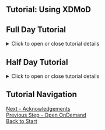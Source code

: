 ## Tutorial: Using XDMoD

## Full Day Tutorial
<details>
<summary>Click to open or close tutorial details</summary>

## Getting Started
In this part of the tutorial we are going to go over the installation and configuration of Open XDMoD.
The base component of Open XDMoD uses the job accounting logs from your HPC
resource manager as the data source. We have also installed the optional Job Performance Module. This allows Open XDMoD to also display performance data for HPC jobs.

Command Line Demos in a Light color, are meant to be watched. Dark theme are interactive.

`vim` is used to edit files in this tutorial. If you prefer a different editor, please install it on the xdmod container.

## Submit some jobs to the cluster

Before we install and configure XDMoD we are going to submit
some HPC jobs to the cluster. This will ensure that we'll have something to view when we're done setting up XDMoD.

Login to frontend via SSH and user: `hpcadmin` password: `ilovelinux`:
```bash
ssh -p6222 hpcadmin@localhost
```

Run the provided script that submits several jobs to the cluster. These jobs
run as multiple different users with different job sizes and durations. The
purpose of this is to generate data to display in Open XDMoD.

**NOTE**: This, of course, would not be required on a production deployment.

This script should be run as the hpcadmin user as it uses `sudo` to submit jobs as different cluster users.
```bash
submit_jobs.sh
```

Output should look similar to:
```bash
[hpcadmin@frontend ~]$ submit_jobs.sh 
Submitted batch job 2
Submitted batch job 3
Submitted batch job 4
Submitted batch job 5
Submitted batch job 6
Submitted batch job 7
Submitted batch job 8
Submitted batch job 9
Submitted batch job 10
Submitted batch job 11
Submitted batch job 12
Submitted batch job 13
Submitted batch job 14
Submitted batch job 15
Submitted batch job 16
Submitted batch job 17
Submitted batch job 18
Submitted batch job 19
```

---

## Open XDMoD Installation [Documentation](https://open.xdmod.org/install.html)

**Note: In the PEARC2023 tutorial we will demonstrate all the steps for the installation / configuration, you do not need to run these steps yourself.** 

For this tutorial, the Open XDMoD software will be installed in the `xdmod` container.
Open XDMoD will use the MySQL database from the `mysql` container. Since we
will also be installing the optional Job Performance module we also run
a MongoDB database in the `mongodb` container. The various runtime scripts to process
the Job accounting and Job performance data will all be run in the `xdmod` container.

The [`hpc-toolset-tutorial/xdmod/install.sh`](https://github.com/ubccr/hpc-toolset-tutorial/blob/master/xdmod/install.sh) script contains the step-by-step
instructions to install the packages.

Reference: [RPM Installation Guide](https://open.xdmod.org/install-rpm.html)

### Pre-Requisites Installation [Documentation](https://open.xdmod.org/software-requirements.html)

### Open XDMoD RPM Installation [Documentation](https://open.xdmod.org/install-rpm.html)

First ssh to the XDMoD container
```shell
[hpcadmin@frontend /] ssh xdmod 
```

Change to the root user
```shell
[hpcadmin@xdmod /] sudo su -
```

And install the the XDMoD RPM
```shell
[root@xdmod /] dnf install -y https://github.com/ubccr/xdmod/releases/download/v10.0.2-2-el8/xdmod-10.0.2-2.0.el8.noarch.rpm
```

--- 

## Open XDMoD Configuration [Documentation](https://open.xdmod.org/configuration.html)

**Note** This part will be brief in the PEARC2023 tutorial. These processes have been done already as part of the docker.

### System Configuration

PHP does not set a timezone by default, so we'll need to set one ourselves. We've selected `UTC` for this demo, but
regardless of what timezone you end up using, the most important thing is to ensure that the XDMoD web server, the
database server, and ideally the timezone of your HPC resources, are all set to the same time zone.

```shell
[root@xdmod /] sed -i 's/.*date.timezone[[:space:]]*=.*/date.timezone = UTC/' /etc/php.ini
```

### Prerequisites

The following information is needed by Open XDMoD:

- Name of the organization
- information for each HPC resource
  - Name
  - Number of compute nodes
  - Total Number of cores
  - Timezone
  - Whether it runs shared jobs

Optionally:

- An image file containing the HPC center logo
  - The width of the HPC center logo in pixels

You will also need the following technical information:

- The public url of Open XDMoD
- MySQL connection information
  - Host
  - Port
  - Admin Username
  - Admin Password
  - DB Username
  - DB Password

If you are installing the Job Performance module (as we are in this tutorial)
- mongoDB connection information

### Prerequisites used in this Tutorial

- Name of the organization: `Tutorial` abbreviation: `hpcts`
- information for each HPC resource
  - Name: `hpc`
  - Number of compute nodes: `2`
  - Number of cores: `2`
  - Timezone: `UTC`
  - Whether it runs shared jobs: `no`
- An image file containing the HPC center logo: `/srv/xdmod/small-logo.png`
  - The width HPC center logo: `354`
- The public url of Open XDMoD: `https://localhost:4443`
- MySQL connection information
  - Host: `mysql`
  - Port: `3306`
  - Admin Username: `root`
  - Admin Password: ` leave blank `
  - DB Username: `xdmodapp`
  - DB Password: `ofbatgorWep0`
- mongoDB connection information `mongodb://xdmod:xsZ0LpZstneBpijLy7@mongodb:27017/supremm?authSource=admin`

---

## Basic Configuration
To begin the setup process for XDMoD you will want to type the following:
```shell
[root@xdmod /] xdmod-setup
```

After which you should be greeted by the following screen:
```
========================================================================
Open XDMoD Setup
========================================================================

1) General Settings
2) Database Settings
3) Organization
4) Resources
5) Create Admin User
6) Hierarchy
7) Data Warehouse Batch Export
8) Automatically Check for Updates
9) SUPReMM
q) Quit

Select an option (1, 2, 3, 4, 5, 6, 7, 8, 9, q):
```

The next series of steps will involve completing each numbered setup item in turn from 1-8. We will complete the SUPReMM
setup after we have successfully shredded, ingested, and aggregated the accounting data generated by the jobs we
submitted at the beginning of this tutorial.

### General Settings [Documentation](https://open.xdmod.org/configuration.html#general-settings)

```shell
1) General Settings
```

- Press `1` followed by the `Enter` key to start the General Settings setup.

```shell 
Select an option (1, 2, 3, 4, 5, 6, 7, 8, 9, q): 1
```

#### Site Address

The value you enter here should be the public facing URL that your XDMoD installation will be served from. For the
purpose of this tutorial we'll be using the default value.

```
========================================================================
General Setup
========================================================================

The template Apache configuration file uses a virtual host
listening on HTTPS port 443. The Site Address specified
here should match the settings in the Apache configuration.

Site Address: [https://localhost:4443/]
```
*Note: values contained in `[ ]` are default values that can be used by simply pressing the `Enter` key. These values have been modified specifically for this tutorial and may be different from the values you encounter while installing XDMoD at your home institution.*

- Press the `Enter` key.

#### Email Address
This is the email address your XDMoD installation will use as the recipient of contact and user account requests.

```
The email address you specify will be used as the destination for any
messages sent via the portal contact page as well as account requests.  In
addition, any log messages configured for delivery via e-mail will be sent to
this address.

Email Address: [ccr-xdmod-help@buffalo.edu]
```
- Press the `Enter` key.

#### Chromium Path
XDMoD utilizes Chromium Headless to generate its images and reports, so the next step will be telling XDMoD where it can
be found.

```shell
Chromium Path: [/usr/lib64/chromium-browser/headless_shell]
```
- Press the `Enter` key.

#### Center Logo Path
XDMoD supports a customizable logo image that is displayed in the web portal. If you have an image you would like to use in branding your XDMoD
installation you can provide the path to said image here.

```shell
You have the ability to specify a logo which will appear on the upper-right
hand region of the portal.  It is advised that the height of the logo be at
most 32 pixels.

The logo is referenced by its absolute path on the file system and must
be readable by the user/group your web server is running as.

Center Logo Path: [/srv/xdmod/small-logo.png]
```
- Press the `Enter` key.

#### Center Logo Width ( in pixels )
If you do provide a custom center image, you will also need to provide its width in pixels.

```shell
Center Logo Width: [354]
```
- Press the `Enter` key to accept the default value.

#### XDMoD Dashboard [Documentation](https://open.xdmod.org/dashboard.html)
The XDMoD Dashboard provides users with targeted statistics and reports based on the level of
access they've been granted in XDMoD. We highly recommend you turn this feature on in your installation.

```
This release of XDMoD features an optional replacement for the summary
tab that is intended to provide easier access to XDMoD's many features.
Detailed information is available at https://open.xdmod.org/dashboard.html

Enable Dashboard Tab (on, off)? [on]
```
- Press the `Enter` key.

You will now be prompted to overwrite the config file `/etc/xdmod/portal_settings.ini`. If you are satisfied that the
information you have provided thus far is correct, then press the `Enter` key to save.

If you need to change any of your answers then you can type `no`, press `Enter` and you will be taken back to the main
setup menu. At which point you can press `1` and to go through the General Settings setup again.

### Database Settings [Documentation](https://open.xdmod.org/configuration.html#database-settings)

Now that we've successfully completed the `General Settings` setup, we can move on to `Database Settings`.

```shell
2) Database Settings
```

Press `2` followed by the `Enter` key to start the Database Settings setup.

```shell 
Select an option (1, 2, 3, 4, 5, 6, 7, 8, 9, q): 2
```
#### DB Hostname or IP

The first piece of information you will be prompted for is the Hostname or IP of the server that XDMoD's MySQL /
MariaDB database is located on. In our case we have a separate container hosting our mysql instance andthat hostname has
been set as the default value. We can accept that value by pressing the `Enter` key.

*It's important to note that if you are setting up XDMoD for the first time and choose to have your database hosted on another server, you will need to have an SA database account created and allowed to log in from the XDMoD server. This SA account will only be used to create the more restricted db account and databases / schemas that are used during XDMoD's normal operation.*

```
========================================================================
Database Setup
========================================================================

Please provide the information required to connect to your MySQL database
server.  A user will be created using the username and password you provide.

NOTE: The database password cannot include single quote characters (') or
double quote characters (").

DB Hostname or IP: [mysql]
```
- Press the `Enter` key.

#### DB Port
Here you will enter the port that your database instance is exposed on.

```shell
DB Port: [3306]
```
- Press the `Enter` key.

#### DB Username

This is the name of the restricted database account that XDMoD will use to function.

```shell
DB Username: [xdmodapp]
```
- Press the `Enter` key

#### DB Password

This will be the password for the DB account you entered in the last step. Please enter the following: `ofbatgorWep0`.
Note that when you type the password the keystrokes will not be displayed on the screen. This is expected, when you are
done typing the password you can finish this step by pressing `Enter`.

```shell
DB Password:
```
- Type `ofbatgorWep0` and press the `Enter` key.

You will then be prompted to type the password again to confirm your password choice.

```shell
(confirm) DB Password:
```
- Type `ofbatgorWep0` and press the `Enter` key.

#### Administrative DB Username
After confirming the password for XDMoD's database account, you will be prompted for the username and password of the
admin account.

```
Please provide the password for the administrative account that will be
used to create the MySQL user and databases.

DB Admin Username: [root]
```
- Press the `Enter` key.

#### Administrative DB User Password

We will next enter the administrative DB User's password. In our case that is an empty password.

*Note, a blank password should never be used in a production system. We only do it here for ease of use during the tutorial.*

```shell
DB Admin Password:
```
- Press the `Enter` key.

You will again be prompted to confirm the password you just entered, or lack there of.

```shell
(confirm) DB Admin Password:
```
- Press the `Enter` key.

If you have supplied the correct database credentials then you should be presented with the following message.

```shell
Creating User xdmodapp
```

#### Database Maintenance

Now that we have our database user created, the setup will proceed to detect if the databases XDMoD utilizes are
present. If they are then it will ask if you want to drop and recreate them.

```shell
Database `mod_shredder` already exists.
Drop and recreate database (yes, no)? [no]
```
- Type `yes` and press the `Enter` key.

For the purposes of this tutorial we will want to enter `yes` followed by pressing `Enter` each time we are prompted.

If successful you should see the following information:
```shell
Dropping database `mod_shredder`.
Creating database `mod_shredder`.
Granting privileges on database `mod_shredder`.
Initializing database `mod_shredder`.
```

You should receive the same prompt for the following databases:
- `mod_shredder`
- `mod_hpcdb`
- `moddb`
- `modw`
- `modw_aggregates`
- `modw_filters`
- `mod_logger`

After you have dropped and re-created all of these databases you will be prompted to save the information you have entered
to the config file `/etc/xdmod/portal_settings.ini`.

```shell
Overwrite config file '/etc/xdmod/portal_settings.ini' (yes, no)? [yes]
```

- Press the `Enter` key.

If all goes well than you will see:
```shell
Settings saved.

Press ENTER to continue.
```
- Press the `Enter` key again, this will return you to the main setup menu.

### Organization Settings [Documentation](https://open.xdmod.org/configuration.html#organization-settings)

```shell
3) Organization
```

With the database settings taken care of we can move on to setting up our Organization.

```shell
========================================================================
Open XDMoD Setup
========================================================================

1) General Settings
2) Database Settings
3) Organization
4) Resources
5) Create Admin User
6) Hierarchy
7) Data Warehouse Batch Export
8) Automatically Check for Updates
9) SUPReMM
q) Quit

Select an option (1, 2, 3, 4, 5, 6, 7, 8, 9, q): 3
```

- Type `3` followed by `Enter`

#### Organization Name
The first piece of information you will be prompted for is your organization's name. This will be what's displayed to
your end users when XDMoD displays organization information. You can enter any value you'd like or accept the default
value.

```shell
========================================================================
Organization Setup
========================================================================

Organization Name: [Tutorial]
```
- Either type your desired Organization Name and press the `Enter` key or just press the `Enter` key to accept the default value.

#### Organization Abbreviation
This value should be a string of all lowercase letters with no spaces to be used as an abbreviation for your
organization. You can again enter any value that conforms to these requirements or accept the default value.

```shell
Organization Abbreviation: [hpcts]
```
- Either type your desired Organization Abbreviation and press the `Enter` key or just press the `Enter` key to accept the default value.

You will then be prompted to save these values to the organization configuration file. If you are satisfied with the
values you have entered than press `Enter` to continue. If not then type `no`, press `Enter` and re-enter the
Organization configuration menu by typing `3` and pressing `Enter`.

```shell
Overwrite config file '/etc/xdmod/organization.json' (yes, no)? [yes]
```
- Press the `Enter` key.

### Resource Setup [Documentation](https://open.xdmod.org/configuration.html#resources)

Next we will go through the process of adding a Resource to XDMoD.

```
========================================================================
Open XDMoD Setup
========================================================================

1) General Settings
2) Database Settings
3) Organization
4) Resources
5) Create Admin User
6) Hierarchy
7) Data Warehouse Batch Export
8) Automatically Check for Updates
9) SUPReMM
q) Quit

Select an option (1, 2, 3, 4, 5, 6, 7, 8, 9, q): 4
```

- Type `4` followed by `Enter` to continue.

You should be presented with the following sub-menu:
```shell
========================================================================
Resources Setup
========================================================================

1) Add a new resource
2) List entered resources
s) Save (and return to main menu)

Select an option (1, 2, s):
```

Let's take a moment before adding a new resource and list the resources that have already been configured.

- Type `2` and press the `Enter` key.

```shell
========================================================================
Resources Added
========================================================================

Resource: hpc
Name: HPC
Type: hpc
Resource Allocation Type: cpu
CPU Node count: 2
CPU Processor count: 2
GPU Node count: 0
GPU Processor count: 0
Resource Start Date: 2023-05-09
------------------------------------------------------------------------

Press ENTER to continue.
```

So we can see that we already have an hpc resource setup to represent our small SLURM cluster. With that in mind let's
save our future selves some time by setting up an OnDemand resource that we will use in conjunction with the new
Open Ondemand module that we'll be installing later on in the tutorial. Go ahead and press `Enter` to navigate back to
the Resource sub-menu we were at previously. This time we'll select the `Add a new resource` option.

```shell
========================================================================
Resources Setup
========================================================================

1) Add a new resource
2) List entered resources
s) Save (and return to main menu)

Select an option (1, 2, s): 1
```
- Type `1` and press the `Enter` key.

#### Resource Name
The first piece of information you will be asked to provide is the Resource Name. This value has the same requirements
as the Resource Abbreviation, all lowercase and no spaces.

```shell
========================================================================
Add A New Resource
========================================================================

The resource name you enter should match the name used by your resource
manager.  This is the resource name that you will need to specify during
the shredding process.  If you are using Slurm this must match the
cluster name used by Slurm.

Available resource types are:
HPC        - High-performance computing
HTC        - High-throughput computing
DIC        - Data-intensive computing
Grid       - Grid of resources
Cloud      - Cloud resource
Vis        - Visualization system
VM         - Virtual Machine system
Tape       - Tape storage resource
Disk       - Disk storage resource
StGrid     - Storage grid
US         - User Support
Gateway    - Web-based access to CI resources


Available resource allocation types are:
CPU        - CPU Allocated
GPU        - GPU Allocated
CPUNode    - CPU Node Allocated
GPUNode    - GPU Node Allocated

Resource Name: ondemand
```

- Type `ondemand` and press the `Enter` key

#### Formal Name

The Resource's Formal Name is the value that will be displayed by XDMoD to your end users.

```shell
Formal Name: OnDemand
```

- Type `OnDemand` and press the `Enter` key.

#### Resource Type

The Resource Type is used to determine if various modules should be displayed to the user. i.e. if you don't have a
`cloud` resource setup than you aren't ingesting cloud data so there's no reason to show the Cloud Realm.

For the OnDemand resource we'll want to select the `gateway` resource type.

```shell
Resource Type (hpc, htc, dic, grid, cloud, vis, vm, tape, disk, stgrid, us, gateway): [hpc]
```

- Type `gateway` and press the `Enter` key.

#### Resource Allocation Type

The resource allocation type is used in the Resource Specifications realm for compute resources (such as HPC, cloud
resources). This can be left at its default value for gateway resources such as OnDemand.

```shell
Resource Allocation Type (cpu, gpu, cpunode, gpunode): [cpu]
```

- Press the `Enter` key

#### Resource Start Date

The resource start date is used by the Resource Specifications realm. Set this to the date
that the resource was installed.

```shell
Resource Start Date, in YYYY-mm-dd format [2024-11-25]
```

- Type `2023-10-01` and press the `Enter` key.

#### Resource Nodes
For a general HPC-type resource you will want to enter the number of nodes the resource has here. In our case, as we're
adding a gateway resource it doesn't really have nodes or cores per se, so we'll enter 0 for both as if it were a
storage resource.

```
The number of nodes and processors are used to determine resource
utilization.

If this is a storage resource you may enter 0 for the number of nodes
and processors.

How many nodes does this resource have?
```

- Type `0` and press the `Enter` key.


```shell
How many total processors (cpu cores) does this resource have?
```  

- Type `0` and press the `Enter` key.


#### Saving the newly added OnDemand Resource

Now that the OnDemand Resource has been added all that's left to do is to save it and continue on with the rest of
XDMoD's configuration.

```shell
========================================================================
Resources Setup
========================================================================

1) Add a new resource
2) List entered resources
s) Save (and return to main menu)

Select an option (1, 2, s): s
```
- Type `s` and press the `Enter` key.

You will then be prompted to overwrite the resource configuration file

```shell
Overwrite config file '/etc/xdmod/resources.json' (yes, no)? [yes]
```

- Press the `Enter` key to accept the default value of `yes`.

If all goes well you will see the following:
```shell
Writing configuration to '/etc/xdmod/resources.json'

Settings saved.

Press ENTER to continue.
```
- Press the `Enter` key.

You will then be prompted to save the resource_specs configuration file

```shell
Overwrite config file '/etc/xdmod/resource_specs.json' (yes, no)? [yes]
```

- Press the `Enter` key to accept the default value of `yes`.

You should see the same messages as were provided when you chose to save `resources.json`, this time for `resource_specs.json`

```shell
Writing configuration to '/etc/xdmod/resource_specs.json'

Settings saved.

Press ENTER to continue.
```

- Press the `Enter` key once more to be taken back to the main XDMoD configuration menu.

## Create Admin User [Documentation](https://open.xdmod.org//configuration.html#create-admin-user)

```shell
5) Create Admin User
```
The XDMoD Admin user has access to the XDMoD admin dashboard. The admin dashboard is used to manage XDMoD portal user
accounts and view log information.

```
========================================================================
Open XDMoD Setup
========================================================================

1) General Settings
2) Database Settings
3) Organization
4) Resources
5) Create Admin User
6) Hierarchy
7) Data Warehouse Batch Export
8) Automatically Check for Updates
9) SUPReMM
q) Quit

Select an option (1, 2, 3, 4, 5, 6, 7, 8, 9, q): 5
```
- Type `5` and press the `Enter` key.

The first value you will be prompted for is the Admin user's username.

```shell
========================================================================
Create Admin User
========================================================================

Username:
```
- Type `admin` and press the `Enter` key.

Next, it will prompt for the user's password.
```shell
Password:
```
- Type `admin123` and press the `Enter` key.

It will next ask us to confirm the password we just entered.
```shell
(confirm) Password:
```
- Type `admin123` and press the `Enter` key.
  *Make a note of this user's username and password as we'll be using it later*

If the two passwords match, then it will proceed to gathering the user's first name.
```shell
First name: XDMoD

```
- Type `XDMoD` and press the `Enter` key.

Followed by the user's last name
```shell
Last name: Admin
```
- Type `Admin` and press the `Enter` key.

Finally, it will ask for the email address to associate with the admin user.
```shell
Email address: xdmod.admin@xdmod.com
```
- Type `xdmod.admin@xdmod.com` and press the `Enter` key.

So long as all the information has been entered correctly you should now see.
```shell
Admin user created.

Press ENTER to continue.
```

## Hierarchy Setup [Documentation](https://open.xdmod.org/hierarchy.html)

```shell
6) Hierarchy
```

XDMoD supports a three level organizational hierarchy. By default, this is based on the hierarchy in use at the
University at Buffalo.
- Top Level:    Decanal Unit
- Middle Level: Department
- Bottom Level: PI Group

- Type `6` and press the `Enter` key.

```
========================================================================
Hierarchy Setup
========================================================================

Specify the levels (top, middle, and bottom) in your organization which would
be analogous to the following structure:

Top Level: Decanal Unit
Middle Level: Department
Bottom Level: PI Group

Top Level Name: [Decanal Unit]
```

For this tutorial we're going to leave the Hierarchy with its default values, but if you are setting this up for production
then please see our [Hierarchy Guide](https://open.xdmod.org//hierarchy.html) as it will more completely describe how
the hierarchy works as well as how to populate it.

```shell
========================================================================
Hierarchy Setup
========================================================================

Specify the levels (top, middle, and bottom) in your organization which would
be analogous to the following structure:

Top Level: Decanal Unit
Middle Level: Department
Bottom Level: PI Group

Top Level Name: [Decanal Unit]
Top Level Description: [Decanal Unit]
Middle Level Name: [Department]
Middle Level Description: [Department]
Bottom Level Name: [PI Group]
Bottom Level Description: [PI Group]

Overwrite config file '/etc/xdmod/hierarchy.json' (yes, no)? [yes]
```

- Press the `Enter` key to accept the default value of `yes`

If the save is successful than you should see the following:
```shell
Writing configuration to '/etc/xdmod/hierarchy.json'

Settings saved.

Press ENTER to continue.
```

- Press the `Enter` key to continue.

## Data Warehouse Batch Export [Documentation](https://open.xdmod.org/dw-export.html#configuration)

```shell
7) Data Warehouse Batch Export
```

The Data Warehouse Batch Export feature gives users access to the raw underlying data contained within Open XDMoD's data
warehouse. This configuration option allows for an administrator to set which directory will be used to contain the
exports, as well as how long those exports will be kept on disk.

We'll quickly go through the configuration now

- Type `7` and press the `Enter` key

#### Export Directory
The first value we're prompted to provide is the export directory. This is the directory that will be used when saving
the data from a user request.


```
========================================================================
Data Warehouse Batch Export
========================================================================

The data warehouse batch export feature allows users to create requests to
export data which is then generated by a cron job and stored on the server.
The directory where this data is stored and the duration that the data will be
retained are configurable.

Export Directory: [/var/spool/xdmod/export]
```

- Press the `Enter` key to accept the default value.

#### Export File Retention Duration
Next you will be prompted to enter the number of days these exports should be retained on disk.

```
If the export directory does not exist, it must be created and assigned the
correct permissions and ownership.  It must be readable by the web server and
both readable and writable by the user that is used to generate the export
files.  By default, the web server user is expected to be apache and
the group is expected to be xdmod.  If your system uses a different
user and group then the automatic process will fail and you must set the
permissions manually.

Export File Retention Duration in Days: [31]
```

- Press the `Enter` key to accept the default value.

You should then be prompted to save these settings in the `portal_settings.ini` file
```shell
Overwrite config file '/etc/xdmod/portal_settings.ini' (yes, no)? [yes]
```

- Press the `Enter` key to accept the default value.

If the save is successful then you should see the following:
```shell
Writing configuration to '/etc/xdmod/portal_settings.ini'

Settings saved.

Press ENTER to continue.
```

### Automatically Check for Updates

```
8) Automatically Check for Updates
```

This is the final piece of setup that, while not strictly necessary for a fully operational Open XDMoD installation,
means you will be kept up to date when the newest version is released.

- Type `8` and press the `Enter` key.

```
========================================================================
Automatic Update Check Setup
========================================================================

When enabled, Open XDMoD will periodically connect to a remote server to
check if a new version of Open XDMoD is available.  After a new version
has been released you will recieve an email.

You may also subscribe to our mailing list at:
https://listserv.buffalo.edu/scripts/wa.exe?SUBED1=ccr-xdmod-list&A=1

Enable automatic update check (yes, no)? [yes]
```
- Press `Enter` to accept the default value of `yes`

This feature will both notify you when we release new versions of XDMoD and also let's us know who is using XDMoD which 
helps us justify our funding to NSF.

#### Email Address
If you enable the automatic update check, then you will be prompted for the email address that should receive the update
notice. 

```shell
Email address: [ccr-xdmod-help@buffalo.edu]
```

- press the `Enter` key to accept the default value.

#### Name

```shell
Name:
```

- Type any value you'd like and press the `Enter` key

#### Organization

```shell
Organization: [Tutorial]
```

- Press the `Enter` key to accept the default value.

You should now be prompted to overwrite the `update_check.json` file
```shell
Overwrite config file '/etc/xdmod/update_check.json' (yes, no)? [yes]
```

- Press `Enter` to accept the default value of `yes`

If the save is successful then you will see the following:
```shell
Writing configuration to '/etc/xdmod/update_check.json'

Settings saved.

Press ENTER to continue.
```
- Press `Enter` to continue

#### Advanced Configuration

The `xdmod-setup` script is used for the basic setup of Open XDMoD. The script includes options to configure the Open
XDMoD database, set up the admin user account and configure resources. Open XDMoD's
[Configuration](https://open.xdmod.org/configuration.html#location-of-configuration-files) files can be modified
directly when needing more advanced customization.

## Congratulations! Your XDMoD instance should now be fully configured!

Now that we have XDMoD setup, it's time to ingest some data. The jobs that we started at the beginning of the tutorial
should be complete so let's walk through the shred, ingest, and aggregate steps for job accounting data.

### Shredding [Documentation](https://open.xdmod.org/shredder.html)
XDMoD provides a special command line tool for working with directly with slurm via `sacct` called `xdmod-slurm-helper`.
To see what command line arguments it accepts you can run `xdmod-slurm-helper -h`. For our purposes we will be using it
as follows:

**INTERACTIVE**

```shell
[root@xdmod ~] sudo -u xdmod xdmod-slurm-helper -r hpc --start-time $yesterday --end-time $tomorrow
```
*Note, you will need to replace `$yesterday` and `$tomrrow` with their respective values in YYYY-MM-DD format.*

If your organization doesn't use Slurm or will be using the log files instead of querying `sacct` directly, then
`xdmod-shredder` will be the command for you. You can find our Shredder guide at [Shredder Guide](https://open.xdmod.org/shredder.html)

Upon running `xdmod-slurm-helper` you should see output similar to:
```shell
2021-07-15 20:20:03 [notice] xdmod-slurm-helper start (process_start_time: 2021-07-15 20:20:03)
2021-07-15 20:20:03 [notice] Shredding file '/tmp/sacct-log-hpc-0jZjXr'
2021-07-15 20:20:03 [notice] Shredded 18 records
2021-07-15 20:20:03 [notice] Normalizing data
2021-07-15 20:20:03 [notice] Finished ingestion (class: PDODBMultiIngestor, start_time: 1626380403.9138, end_time: 1626380403.9264, records_examined: 18, records_loaded: 18)
2021-07-15 20:20:03 [notice] Done normalizing data
2021-07-15 20:20:03 [notice] xdmod-slurm-helper end (process_end_time: 2021-07-15 20:20:03)
[root@xdmod ~]#
```

### Ingesting & Aggregating [Documentation](https://open.xdmod.org/ingestor.html)
Now that the accounting logs have been shredded we can now ingest and aggregate the information from them, thus making the
information available in XDMoD.

**INTERACTIVE**

```shell
[root@xdmod ~] sudo -u xdmod xdmod-ingestor
```

This will produce **A LOT** of output:
```shell
2021-07-15 20:28:38 [notice] xdmod-ingestor start (process_start_time: 2021-07-15 20:28:38)
2021-07-15 20:28:38 [notice] Start processing section 'xdmod.staging-ingest-common'
2021-07-15 20:28:38 [notice] (action: xdmod.staging-ingest-common.organization (ETL\Ingestor\StructuredFileIngestor), start_time: 1626380918.5262, end_time: 1626380918.594, elapsed_time: 0.06779, records_examined: 1, records_loaded: 1)
2021-07-15 20:28:38 [notice] (action: xdmod.staging-ingest-common.resource-types (ETL\Ingestor\StructuredFileIngestor), start_time: 1626380918.5976, end_time: 1626380918.6714, elapsed_time: 0.07374, records_examined: 12, records_loaded: 12)
2021-07-15 20:28:38 [notice] Processing SQL file '/etc/xdmod/etl/etl_sql.d/cloud_openstack/unknown_resource_type.sql' using delimiter '//' containing 2 statements
2021-07-15 20:28:38 [notice] Finished Processing 2 SQL statements
2021-07-15 20:28:38 [notice] (action: xdmod.staging-ingest-common.ResourceTypesStagingUnknown (ETL\Maintenance\ExecuteSql), start_time: 1626380918.6748, end_time: 1626380918.6818, elapsed_time: 0.007)
2021-07-15 20:28:38 [notice] (action: xdmod.staging-ingest-common.resource-config (ETL\Ingestor\StructuredFileIngestor), start_time: 1626380918.6845, end_time: 1626380918.7183, elapsed_time: 0.03379, records_examined: 2, records_loaded: 2)
2021-07-15 20:28:38 [notice] (action: xdmod.staging-ingest-common.resources (ETL\Ingestor\DatabaseIngestor), start_time: 1626380918.7218, end_time: 1626380918.7392, elapsed_time: 0.01741, records_examined: 2, records_loaded: 2)
2021-07-15 20:28:38 [notice] (action: xdmod.staging-ingest-common.resource-specs (ETL\Ingestor\StructuredFileIngestor), start_time: 1626380918.7427, end_time: 1626380918.7715, elapsed_time: 0.02878, records_examined: 2, records_loaded: 2)
2021-07-15 20:28:38 [notice] Finished processing section 'xdmod.staging-ingest-common'
2021-07-15 20:28:38 [notice] Start processing section 'xdmod.staging-ingest-jobs'
2021-07-15 20:28:38 [notice] (action: xdmod.staging-ingest-jobs.pi-resource (ETL\Ingestor\DatabaseIngestor), start_time: 1626380918.7769, end_time: 1626380918.7953, elapsed_time: 0.01833, records_examined: 3, records_loaded: 3)
2021-07-15 20:28:38 [notice] (action: xdmod.staging-ingest-jobs.pi (ETL\Ingestor\DatabaseIngestor), start_time: 1626380918.7987, end_time: 1626380918.8165, elapsed_time: 0.01786, records_examined: 3, records_loaded: 3)
2021-07-15 20:28:38 [notice] (action: xdmod.staging-ingest-jobs.resource (ETL\Ingestor\DatabaseIngestor), start_time: 1626380918.8202, end_time: 1626380918.8355, elapsed_time: 0.01527, records_examined: 0, records_loaded: 0)
2021-07-15 20:28:38 [notice] (action: xdmod.staging-ingest-jobs.union-user-pi--pi (ETL\Ingestor\DatabaseIngestor), start_time: 1626380918.8393, end_time: 1626380918.8568, elapsed_time: 0.01747, records_examined: 3, records_loaded: 3)
2021-07-15 20:28:38 [notice] (action: xdmod.staging-ingest-jobs.union-user-pi--user (ETL\Ingestor\DatabaseIngestor), start_time: 1626380918.8604, end_time: 1626380918.8758, elapsed_time: 0.0154, records_examined: 0, records_loaded: 0)
2021-07-15 20:28:38 [notice] (action: xdmod.staging-ingest-jobs.union-user-pi-resource--pi (ETL\Ingestor\DatabaseIngestor), start_time: 1626380918.8793, end_time: 1626380918.897, elapsed_time: 0.01768, records_examined: 3, records_loaded: 3)
2021-07-15 20:28:38 [notice] (action: xdmod.staging-ingest-jobs.union-user-pi-resource--user (ETL\Ingestor\DatabaseIngestor), start_time: 1626380918.9009, end_time: 1626380918.9165, elapsed_time: 0.01564, records_examined: 0, records_loaded: 0)
2021-07-15 20:28:38 [notice] (action: xdmod.staging-ingest-jobs.user-pi-resource (ETL\Ingestor\DatabaseIngestor), start_time: 1626380918.9205, end_time: 1626380918.9394, elapsed_time: 0.01891, records_examined: 3, records_loaded: 3)
2021-07-15 20:28:38 [notice] (action: xdmod.staging-ingest-jobs.job (ETL\Ingestor\DatabaseIngestor), start_time: 1626380918.9435, end_time: 1626380918.9639, elapsed_time: 0.02039, records_examined: 18, records_loaded: 18)
2021-07-15 20:28:38 [notice] Finished processing section 'xdmod.staging-ingest-jobs'
2021-07-15 20:28:39 [notice] Start processing section 'xdmod.hpcdb-ingest-common'
2021-07-15 20:28:39 [notice] (action: xdmod.hpcdb-ingest-common.resource-types (ETL\Ingestor\DatabaseIngestor), start_time: 1626380919.1505, end_time: 1626380919.1685, elapsed_time: 0.01802, records_examined: 13, records_loaded: 13)
2021-07-15 20:28:39 [notice] (action: xdmod.hpcdb-ingest-common.organizations (ETL\Ingestor\DatabaseIngestor), start_time: 1626380919.1724, end_time: 1626380919.1908, elapsed_time: 0.01847, records_examined: 1, records_loaded: 1)
2021-07-15 20:28:39 [notice] (action: xdmod.hpcdb-ingest-common.resources (ETL\Ingestor\DatabaseIngestor), start_time: 1626380919.1946, end_time: 1626380919.2138, elapsed_time: 0.01921, records_examined: 2, records_loaded: 2)
2021-07-15 20:28:39 [notice] (action: xdmod.hpcdb-ingest-common.resource-specs (ETL\Ingestor\DatabaseIngestor), start_time: 1626380919.2175, end_time: 1626380919.2366, elapsed_time: 0.019, records_examined: 2, records_loaded: 2)
2021-07-15 20:28:39 [notice] (action: xdmod.hpcdb-ingest-common.resource-allocated (ETL\Ingestor\DatabaseIngestor), start_time: 1626380919.2406, end_time: 1626380919.2594, elapsed_time: 0.01885, records_examined: 2, records_loaded: 2)
2021-07-15 20:28:39 [notice] (action: xdmod.hpcdb-ingest-common.accounts (ETL\Ingestor\DatabaseIngestor), start_time: 1626380919.2633, end_time: 1626380919.2817, elapsed_time: 0.01841, records_examined: 3, records_loaded: 3)
2021-07-15 20:28:39 [notice] (action: xdmod.hpcdb-ingest-common.allocations (ETL\Ingestor\DatabaseIngestor), start_time: 1626380919.2854, end_time: 1626380919.3043, elapsed_time: 0.0189, records_examined: 3, records_loaded: 3)
2021-07-15 20:28:39 [notice] (action: xdmod.hpcdb-ingest-common.people (ETL\Ingestor\DatabaseIngestor), start_time: 1626380919.3082, end_time: 1626380919.3274, elapsed_time: 0.01924, records_examined: 3, records_loaded: 3)
2021-07-15 20:28:39 [notice] (action: xdmod.hpcdb-ingest-common.requests (ETL\Ingestor\DatabaseIngestor), start_time: 1626380919.3313, end_time: 1626380919.3507, elapsed_time: 0.01946, records_examined: 3, records_loaded: 3)
2021-07-15 20:28:39 [notice] (action: xdmod.hpcdb-ingest-common.allocation-breakdown (ETL\Ingestor\DatabaseIngestor), start_time: 1626380919.3549, end_time: 1626380919.3739, elapsed_time: 0.01907, records_examined: 3, records_loaded: 3)
2021-07-15 20:28:39 [notice] (action: xdmod.hpcdb-ingest-common.allocations-on-resources (ETL\Ingestor\DatabaseIngestor), start_time: 1626380919.3777, end_time: 1626380919.3966, elapsed_time: 0.01885, records_examined: 3, records_loaded: 3)
2021-07-15 20:28:39 [notice] (action: xdmod.hpcdb-ingest-common.email-addresses (ETL\Ingestor\DatabaseIngestor), start_time: 1626380919.4003, end_time: 1626380919.4188, elapsed_time: 0.01849, records_examined: 3, records_loaded: 3)
2021-07-15 20:28:39 [notice] (action: xdmod.hpcdb-ingest-common.principal-investigators (ETL\Ingestor\DatabaseIngestor), start_time: 1626380919.4226, end_time: 1626380919.4414, elapsed_time: 0.01882, records_examined: 3, records_loaded: 3)
2021-07-15 20:28:39 [notice] (action: xdmod.hpcdb-ingest-common.system-accounts (ETL\Ingestor\DatabaseIngestor), start_time: 1626380919.4453, end_time: 1626380919.4645, elapsed_time: 0.01921, records_examined: 3, records_loaded: 3)
2021-07-15 20:28:39 [notice] Finished processing section 'xdmod.hpcdb-ingest-common'
2021-07-15 20:28:39 [notice] Start processing section 'xdmod.hpcdb-ingest-jobs'
2021-07-15 20:28:39 [notice] (action: xdmod.hpcdb-ingest-jobs.jobs (ETL\Ingestor\DatabaseIngestor), start_time: 1626380919.4706, end_time: 1626380919.4939, elapsed_time: 0.02328, records_examined: 18, records_loaded: 18)
2021-07-15 20:28:39 [notice] Finished processing section 'xdmod.hpcdb-ingest-jobs'
2021-07-15 20:28:39 [notice] Start processing section 'xdmod.hpcdb-prep-xdw-job-ingest-by-new-jobs'
2021-07-15 20:28:39 [notice] Table `mod_hpcdb`.`hpcdb_jobs_to_ingest` does not exist, creating.
2021-07-15 20:28:39 [notice] (action: xdmod.hpcdb-prep-xdw-job-ingest-by-new-jobs.jobs (ETL\Ingestor\DatabaseIngestor), start_time: 1626380919.598, end_time: 1626380919.62, elapsed_time: 0.02205, records_examined: 18, records_loaded: 18)
2021-07-15 20:28:39 [notice] Finished processing section 'xdmod.hpcdb-prep-xdw-job-ingest-by-new-jobs'
2021-07-15 20:28:39 [notice] Start processing section 'xdmod.hpcdb-xdw-ingest-common'
2021-07-15 20:28:39 [notice] (action: xdmod.hpcdb-xdw-ingest-common.account (ETL\Ingestor\DatabaseIngestor), start_time: 1626380919.8678, end_time: 1626380919.8866, elapsed_time: 0.01876, records_examined: 3, records_loaded: 3)
2021-07-15 20:28:39 [notice] (action: xdmod.hpcdb-xdw-ingest-common.allocation-breakdown (ETL\Ingestor\DatabaseIngestor), start_time: 1626380919.8902, end_time: 1626380919.9084, elapsed_time: 0.01819, records_examined: 3, records_loaded: 3)
2021-07-15 20:28:39 [notice] (action: xdmod.hpcdb-xdw-ingest-common.allocation (ETL\Ingestor\DatabaseIngestor), start_time: 1626380919.9123, end_time: 1626380919.932, elapsed_time: 0.0197, records_examined: 3, records_loaded: 3)
2021-07-15 20:28:39 [notice] (action: xdmod.hpcdb-xdw-ingest-common.resource (ETL\Ingestor\DatabaseIngestor), start_time: 1626380919.9358, end_time: 1626380919.9556, elapsed_time: 0.0198, records_examined: 2, records_loaded: 2)
2021-07-15 20:28:39 [notice] (action: xdmod.hpcdb-xdw-ingest-common.allocation-on-resource (ETL\Ingestor\DatabaseIngestor), start_time: 1626380919.9595, end_time: 1626380919.9779, elapsed_time: 0.0184, records_examined: 3, records_loaded: 3)
2021-07-15 20:28:40 [notice] (action: xdmod.hpcdb-xdw-ingest-common.field-of-science (ETL\Ingestor\DatabaseIngestor), start_time: 1626380919.9817, end_time: 1626380920.0004, elapsed_time: 0.0187, records_examined: 1, records_loaded: 1)
2021-07-15 20:28:40 [notice] (action: xdmod.hpcdb-xdw-ingest-common.field-of-science-hierarchy (ETL\Ingestor\DatabaseIngestor), start_time: 1626380920.0042, end_time: 1626380920.0379, elapsed_time: 0.03364, records_examined: 1, records_loaded: 1)
2021-07-15 20:28:40 [notice] (action: xdmod.hpcdb-xdw-ingest-common.organization (ETL\Ingestor\DatabaseIngestor), start_time: 1626380920.0417, end_time: 1626380920.0759, elapsed_time: 0.03423, records_examined: 1, records_loaded: 1)
2021-07-15 20:28:40 [notice] (action: xdmod.hpcdb-xdw-ingest-common.pi-person (ETL\Ingestor\DatabaseIngestor), start_time: 1626380920.0796, end_time: 1626380920.1129, elapsed_time: 0.03332, records_examined: 3, records_loaded: 3)
2021-07-15 20:28:40 [notice] (action: xdmod.hpcdb-xdw-ingest-common.person (ETL\Ingestor\DatabaseIngestor), start_time: 1626380920.1168, end_time: 1626380920.1526, elapsed_time: 0.03573, records_examined: 3, records_loaded: 3)
2021-07-15 20:28:40 [notice] (action: xdmod.hpcdb-xdw-ingest-common.people-under-pi (ETL\Ingestor\DatabaseIngestor), start_time: 1626380920.158, end_time: 1626380920.178, elapsed_time: 0.01995, records_examined: 0, records_loaded: 0)
2021-07-15 20:28:40 [notice] (action: xdmod.hpcdb-xdw-ingest-common.principal-investigator (ETL\Ingestor\DatabaseIngestor), start_time: 1626380920.1817, end_time: 1626380920.2017, elapsed_time: 0.01998, records_examined: 3, records_loaded: 3)
2021-07-15 20:28:40 [notice] (action: xdmod.hpcdb-xdw-ingest-common.request (ETL\Ingestor\DatabaseIngestor), start_time: 1626380920.207, end_time: 1626380920.2317, elapsed_time: 0.0247, records_examined: 3, records_loaded: 3)
2021-07-15 20:28:40 [notice] (action: xdmod.hpcdb-xdw-ingest-common.resource-type (ETL\Ingestor\DatabaseIngestor), start_time: 1626380920.2373, end_time: 1626380920.2602, elapsed_time: 0.02289, records_examined: 13, records_loaded: 13)
2021-07-15 20:28:40 [notice] (action: xdmod.hpcdb-xdw-ingest-common.resource-spec (ETL\Ingestor\DatabaseIngestor), start_time: 1626380920.2641, end_time: 1626380920.2835, elapsed_time: 0.01938, records_examined: 2, records_loaded: 2)
2021-07-15 20:28:40 [notice] (action: xdmod.hpcdb-xdw-ingest-common.resource-allocated (ETL\Ingestor\DatabaseIngestor), start_time: 1626380920.2877, end_time: 1626380920.307, elapsed_time: 0.0193, records_examined: 2, records_loaded: 2)
2021-07-15 20:28:40 [notice] (action: xdmod.hpcdb-xdw-ingest-common.service-provider (ETL\Ingestor\DatabaseIngestor), start_time: 1626380920.3111, end_time: 1626380920.329, elapsed_time: 0.01792, records_examined: 1, records_loaded: 1)
2021-07-15 20:28:40 [notice] (action: xdmod.hpcdb-xdw-ingest-common.system-account (ETL\Ingestor\DatabaseIngestor), start_time: 1626380920.3331, end_time: 1626380920.3515, elapsed_time: 0.01838, records_examined: 3, records_loaded: 3)
2021-07-15 20:28:40 [notice] Finished processing section 'xdmod.hpcdb-xdw-ingest-common'
2021-07-15 20:28:40 [notice] Start processing section 'xdmod.hpcdb-xdw-ingest-jobs'
2021-07-15 20:28:40 [notice] (action: xdmod.hpcdb-xdw-ingest-jobs.node-count (ETL\Ingestor\DatabaseIngestor), start_time: 1626380920.3577, end_time: 1626380920.3768, elapsed_time: 0.01904, records_examined: 2, records_loaded: 2)
2021-07-15 20:28:40 [notice] (action: xdmod.hpcdb-xdw-ingest-jobs.queue (ETL\Ingestor\DatabaseIngestor), start_time: 1626380920.3807, end_time: 1626380920.3985, elapsed_time: 0.01787, records_examined: 1, records_loaded: 1)
2021-07-15 20:28:40 [notice] SQL warnings on table 'hosts' generated by action xdmod.hpcdb-xdw-ingest-jobs.hosts (filtering codes: 1062)
2021-07-15 20:28:40 [notice] (action: xdmod.hpcdb-xdw-ingest-jobs.hosts (ETL\Ingestor\HpcdbHostsIngestor), start_time: 1626380920.4022, end_time: 1626380920.4638, elapsed_time: 0.06155, records_examined: 27, records_loaded: 27)
2021-07-15 20:28:40 [notice] (action: xdmod.hpcdb-xdw-ingest-jobs.job-hosts (ETL\Ingestor\DatabaseIngestor), start_time: 1626380920.4676, end_time: 1626380920.4863, elapsed_time: 0.01869, records_examined: 27, records_loaded: 27)
2021-07-15 20:28:40 [notice] Processing SQL file '/etc/xdmod/etl/etl_sql.d/jobs/jobhosts-post-ingest-truncate.sql' using delimiter '//' containing 1 statements
2021-07-15 20:28:40 [notice] Finished Processing 1 SQL statements
2021-07-15 20:28:40 [notice] (action: xdmod.hpcdb-xdw-ingest-jobs.jobhosts-post-truncate (ETL\Maintenance\ExecuteSql), start_time: 1626380920.4901, end_time: 1626380920.4943, elapsed_time: 0.00423)
2021-07-15 20:28:40 [notice] (action: xdmod.hpcdb-xdw-ingest-jobs.job-records-job-tasks (ETL\Ingestor\DatabaseIngestor), start_time: 1626380920.4972, end_time: 1626380920.6029, elapsed_time: 0.10574, records_examined: 18, records_loaded: 18)
2021-07-15 20:28:40 [notice] Processing SQL file '/etc/xdmod/etl/etl_sql.d/jobs/job-record-hpc-post-ingest.sql' using delimiter '//' containing 2 statements
2021-07-15 20:28:40 [notice] Finished Processing 2 SQL statements
2021-07-15 20:28:40 [notice] (action: xdmod.hpcdb-xdw-ingest-jobs.HpcdbPostIngestJobUpdates (ETL\Maintenance\ExecuteSql), start_time: 1626380920.6067, end_time: 1626380920.6135, elapsed_time: 0.00678)
2021-07-15 20:28:40 [notice] Finished processing section 'xdmod.hpcdb-xdw-ingest-jobs'
2021-07-15 20:28:46 [notice] Start processing section 'xdmod.jobs-xdw-aggregate'
2021-07-15 20:28:46 [notice] Table `modw_aggregates`.`jobfact_by_day_joblist` does not exist, creating.
2021-07-15 20:28:46 [notice] (action: xdmod.jobs-xdw-aggregate.table-create (ETL\Maintenance\ManageTables), start_time: 1626380926.381, end_time: 1626380926.397, elapsed_time: 0.016)
2021-07-15 20:28:46 [notice] Table `modw_aggregates`.`jobfact_by_day` does not exist, creating.
2021-07-15 20:28:46 [notice] aggregate start (action: xdmod.jobs-xdw-aggregate.aggregate-days (ETL\Aggregator\JobListAggregator), unit: day, start_date: none, end_date: none)
2021-07-15 20:28:46 [notice] aggregate end (action: xdmod.jobs-xdw-aggregate.aggregate-days (ETL\Aggregator\JobListAggregator), unit: day, periods: 1, start_date: none, end_date: none, start_time: 1626380926.412, end_time: 1626380926.4408, elapsed_time: 0.02877)
2021-07-15 20:28:46 [notice] end (action: xdmod.jobs-xdw-aggregate.aggregate-days (ETL\Aggregator\JobListAggregator), start_time: 1626380926.4001, end_time: 1626380926.4442, elapsed_time: 0.001m)
2021-07-15 20:28:46 [notice] Table `modw_aggregates`.`jobfact_by_month` does not exist, creating.
2021-07-15 20:28:46 [notice] aggregate start (action: xdmod.jobs-xdw-aggregate.aggregate (ETL\Aggregator\SimpleAggregator), unit: month, start_date: none, end_date: none)
2021-07-15 20:28:46 [notice] aggregate end (action: xdmod.jobs-xdw-aggregate.aggregate (ETL\Aggregator\SimpleAggregator), unit: month, periods: 1, start_date: none, end_date: none, start_time: 1626380926.4589, end_time: 1626380926.4874, elapsed_time: 0.02848)
2021-07-15 20:28:46 [notice] Table `modw_aggregates`.`jobfact_by_quarter` does not exist, creating.
2021-07-15 20:28:46 [notice] aggregate start (action: xdmod.jobs-xdw-aggregate.aggregate (ETL\Aggregator\SimpleAggregator), unit: quarter, start_date: none, end_date: none)
2021-07-15 20:28:46 [notice] aggregate end (action: xdmod.jobs-xdw-aggregate.aggregate (ETL\Aggregator\SimpleAggregator), unit: quarter, periods: 1, start_date: none, end_date: none, start_time: 1626380926.5013, end_time: 1626380926.5299, elapsed_time: 0.02859)
2021-07-15 20:28:46 [notice] Table `modw_aggregates`.`jobfact_by_year` does not exist, creating.
2021-07-15 20:28:46 [notice] aggregate start (action: xdmod.jobs-xdw-aggregate.aggregate (ETL\Aggregator\SimpleAggregator), unit: year, start_date: none, end_date: none)
2021-07-15 20:28:46 [notice] Duplicate column after substitution: ("${aggregation_unit}: ${:PERIOD_VALUE}") '${aggregation_unit}' -> 'year'
2021-07-15 20:28:46 [notice] aggregate end (action: xdmod.jobs-xdw-aggregate.aggregate (ETL\Aggregator\SimpleAggregator), unit: year, periods: 1, start_date: none, end_date: none, start_time: 1626380926.5435, end_time: 1626380926.574, elapsed_time: 0.0306)
2021-07-15 20:28:46 [notice] end (action: xdmod.jobs-xdw-aggregate.aggregate (ETL\Aggregator\SimpleAggregator), start_time: 1626380926.447, end_time: 1626380926.5776, elapsed_time: 0.002m)
2021-07-15 20:28:46 [notice] (action: xdmod.jobs-xdw-aggregate.aggregation-joblist (ETL\Ingestor\ExplodeTransformIngestor), start_time: 1626380926.5806, end_time: 1626380926.6315, elapsed_time: 0.0509, records_examined: 18, records_loaded: 18)
2021-07-15 20:28:46 [notice] Finished processing section 'xdmod.jobs-xdw-aggregate'
2021-07-15 20:28:46 [notice] start (action: Jobs.build-filter-list)
2021-07-15 20:28:46 [notice] start (action: Jobs.build-filter-list.provider)
2021-07-15 20:28:46 [notice] end (action: Jobs.build-filter-list.provider, start_time: 1626380926.684, end_time: 1626380926.7636)
2021-07-15 20:28:46 [notice] start (action: Jobs.build-filter-list.pi)
2021-07-15 20:28:46 [notice] end (action: Jobs.build-filter-list.pi, start_time: 1626380926.7648, end_time: 1626380926.8055)
2021-07-15 20:28:46 [notice] start (action: Jobs.build-filter-list.person)
2021-07-15 20:28:46 [notice] end (action: Jobs.build-filter-list.person, start_time: 1626380926.8067, end_time: 1626380926.8272)
2021-07-15 20:28:46 [notice] start (action: Jobs.build-filter-list.queue)
2021-07-15 20:28:46 [notice] end (action: Jobs.build-filter-list.queue, start_time: 1626380926.8285, end_time: 1626380926.9076)
2021-07-15 20:28:46 [notice] start (action: Jobs.build-filter-list.resource)
2021-07-15 20:28:46 [notice] end (action: Jobs.build-filter-list.resource, start_time: 1626380926.9088, end_time: 1626380926.9873)
2021-07-15 20:28:46 [notice] start (action: Jobs.build-filter-list.username)
2021-07-15 20:28:47 [notice] end (action: Jobs.build-filter-list.username, start_time: 1626380926.9885, end_time: 1626380927.068)
2021-07-15 20:28:47 [notice] start (action: Jobs.build-filter-list.resource_type)
2021-07-15 20:28:47 [notice] end (action: Jobs.build-filter-list.resource_type, start_time: 1626380927.0692, end_time: 1626380927.1471)
2021-07-15 20:28:47 [notice] start (action: Jobs.build-filter-list.parentscience)
2021-07-15 20:28:47 [notice] end (action: Jobs.build-filter-list.parentscience, start_time: 1626380927.1483, end_time: 1626380927.2279)
2021-07-15 20:28:47 [notice] start (action: Jobs.build-filter-list.nsfdirectorate)
2021-07-15 20:28:47 [notice] end (action: Jobs.build-filter-list.nsfdirectorate, start_time: 1626380927.2292, end_time: 1626380927.3178)
2021-07-15 20:28:47 [notice] start (action: Jobs.build-filter-list.jobwaittime)
2021-07-15 20:28:47 [notice] end (action: Jobs.build-filter-list.jobwaittime, start_time: 1626380927.3189, end_time: 1626380927.4025)
2021-07-15 20:28:47 [notice] start (action: Jobs.build-filter-list.gpucount)
2021-07-15 20:28:47 [notice] end (action: Jobs.build-filter-list.gpucount, start_time: 1626380927.4037, end_time: 1626380927.4873)
2021-07-15 20:28:47 [notice] start (action: Jobs.build-filter-list.jobsize)
2021-07-15 20:28:47 [notice] end (action: Jobs.build-filter-list.jobsize, start_time: 1626380927.4886, end_time: 1626380927.5723)
2021-07-15 20:28:47 [notice] start (action: Jobs.build-filter-list.fieldofscience)
2021-07-15 20:28:47 [notice] end (action: Jobs.build-filter-list.fieldofscience, start_time: 1626380927.5734, end_time: 1626380927.6583)
2021-07-15 20:28:47 [notice] start (action: Jobs.build-filter-list.jobwalltime)
2021-07-15 20:28:47 [notice] end (action: Jobs.build-filter-list.jobwalltime, start_time: 1626380927.6595, end_time: 1626380927.7376)
2021-07-15 20:28:47 [notice] start (action: Jobs.build-filter-list.nodecount)
2021-07-15 20:28:47 [notice] end (action: Jobs.build-filter-list.nodecount, start_time: 1626380927.7388, end_time: 1626380927.8241)
2021-07-15 20:28:47 [notice] end (action: Jobs.build-filter-list, start_time: 1626380926.6387, end_time: 1626380927.8256)
2021-07-15 20:28:47 [notice] Cloud realm not enabled, not aggregating
2021-07-15 20:28:47 [notice] Storage realm not enabled, not aggregating
2021-07-15 20:28:47 [notice] xdmod-ingestor end (process_end_time: 2021-07-15 20:28:47)
[root@xdmod ~]
```

Congratulations! You should now have a fully configured and populated ( with job accounting data ) XDMoD instance up and running.

---

### Explore the XDMoD interface
With a fully installed system we have quite a bit of data. Job information, Storage Usage, Cloud Usage, Job Performance (SUPREMM)
![Public User Usage](./tutorial-screenshots/public-user-options.png)

User Dashboard:
![Logged in User Dashboard](./tutorial-screenshots/loggedin-dashboard.png)

PI:
![Logged in PI Dashboard](./tutorial-screenshots/loggedin-pi-dashboard.png)

Center Staff:
![Logged in Center Staff Dashboard](./tutorial-screenshots/centerdirector-dashboard.png)

Report Generator:
![Report Generator](./tutorial-screenshots/report-generator.png)

### Administration

You know that the user is an admin by the addition of the "Admin Dashboard"

![Admin User](./tutorial-screenshots/admin-user.png)

Admin Dashboard:

![Admin Dashboard](./tutorial-screenshots/admin-dashboard.png)

### Import User Names & Re-Ingest / Aggregate
**NOTE**: This part of the tutorial does not impact the functioning of XDMoD, but it does make the information XDMoD provides more human-readable.

The resource manager logs contain the system usernames of the users that submitted jobs.
To display the full names in Open XDMoD you must provide a data file that contains the
full name of each user for each system username. This file is in a `csv` format.

![Group By User(names not imported)](./tutorial-screenshots/usernames.png)

This step has not been automated as we don't want you falling asleep!

Login to frontend via SSH and user: `hpcadmin` password: `ilovelinux`:

```shell
[awesome_pearc_attendant@home_box /] ssh -p6222 hpcadmin@localhost
```

SSH to the xdmod container:

```shell
[hpcadmin@frontend /] ssh xdmod
```

Change users to root

```shell
[hpcadmin@xdmod /] sudo su - 
```

Create a file as shown below: ( The file needs to be able to be read by the `xdmod` user, for this demo it will be created in /var/tmp )

```shell
[root@xdmod /] sudo -u xdmod vim /var/tmp/names.csv 
```

The first column should include the username or group name used by your resource manager, the second column is the user’s first name, and the third column is the user’s last name.
(Feel free to change the First and Last names)

```csv
cgray,Carl,Gray
sfoster,Stephanie,Foster
csimmons,Charles,Simmons
astewart,Andrea,Stewart
hpcadmin,,HPC Administrators
```

Now this needs to be imported into xdmod with the command [`xdmod-import-csv`](https://open.xdmod.org/commands.html#xdmod-import-csv)

```shell
[root@xdmod /] sudo -u xdmod xdmod-import-csv -t names -i /var/tmp/names.csv 
```

Next we will need to re-ingest and aggregate the data:

```shell
[root@xdmod /] sudo -u xdmod /srv/xdmod/scripts/shred-ingest-aggregate-all.sh 
```

![Group By User](./tutorial-screenshots/fullnames.png)

Reference: [User/PI Names Guide](https://open.xdmod.org/user-names.html)

xdmod-import-csv -t names:
[![asciicast](https://asciinema.org/a/349325.svg)](https://asciinema.org/a/349325)

### Configure Job Performance Module
[Job Performance](https://supremm.xdmod.org) data - for the open source release we try to provide support for [Performance Co-Pilot (PCP)](https://pcp.io).
We chose PCP because it is included by default in Centos / RedHat.
In XSEDE we use tacc_stats and PCP (depending on the resource provider). We are also aware of groups using LDMS, Cray RUR and Ganglia too. We have a team now looking into Prometheus.

PCP has been [installed](https://github.com/ubccr/hpc-toolset-tutorial/blob/master/slurm/install.sh#L80-L87) and configured on the compute nodes.
This tutorial uses a cut-down list of PCP metrics from the recommended metrics for a production HPC system.
This shorter list is suitable for running inside the docker demo. On a
real HPC system the data collection should be setup following the
[PCP Data collection](https://supremm.xdmod.org/supremm-compute-pcp.html#configuration-templates) guide

The file used in this demo can be viewed here: https://github.com/ubccr/hpc-toolset-tutorial/blob/master/slurm/pmlogger-supremm.config#L56-L59

VERY IMPORTANT - Don't start the configuration of the Job Performance module until there is job data ingested into Open XDMoD
The Job performance setup relies on the accounting data from the Jobs realm in Open XDMoD.
This was done as part of this tutorial as part of setup and will be done again later in the tutorial.

Job Performance XDMoD Module Setup:
[![asciicast](https://asciinema.org/a/352845.svg)](https://asciinema.org/a/352845)

Job summarization (SUPReMM) configuration:
[![asciicast](https://asciinema.org/a/349243.svg)](https://asciinema.org/a/349243)

### Ingest Job Performance Data

To ingest the Job Performance Data we will need to run a couple of commands:

```shell
[root@xdmod /] sudo -u xdmod indexarchives.py -m $yesterday -m $tomorrow
```
*Note, you will need to replace `$yesterday` and `$tomorrow` with YYYY-MM-DD formatted dates as we did previously*

To summarize the newly ingested Job Performance data we will run:
```shell
[root@xdmod /] sudo -u xdmod summarize_jobs.py
```

Finally, to aggregate the Job Performance data:
```shell
[root@xdmod /] sudo -u xdmod aggregate_supremm.sh
```

*Note, there is a helper script that will take care of running the full Job Accounting and Job Performance scripts that you can run. `/srv/xdmod/scripts/shred-ingest-aggregate-all.sh`*

---

## xdmod-ondemand module
The xdmod-ondemand module is an optional addon for XDMoD that allows the display
and analysis of Open OnDemand usage. This is intended to be used by HPC center
staff to analyse who, how and what OnDemand is used.

### Prerequisites
Since the xdmod-ondemand module displays usage of Open OnDemand you need to
have used Open OnDemand! The xdmod container includes an example log
file generated from Open OnDemand so there is data to show in XDMoD.

### Installation
The xdmod-ondemand RPM is already installed on the `xdmod` instance. To install
it manually you would run the following:
```shell
[hpcadmin@xdmod /] sudo yum install -y https://github.com/ubccr/xdmod-ondemand/releases/download/v10.0.0/xdmod-ondemand-10.0.0-1.0.el7.noarch.rpm
```

### Configuration
The setup of the OnDemand module involves using the interactive `xdmod-setup` tool
to initialize the database tables and to add a resource.
The module has been configured in the container already.  The following instuctions
step through how this was performed, but do not need to be manually run.
```bash
[root@xdmod /] xdmod-setup
```

To continue, we'll select the Open OnDemand menu item:
```shell
10) Open OnDemand
```
- Type `10` and press `Enter`

You should now see the Open OnDemand setup sub-menu:
```shell
========================================================================
Open OnDemand module setup
========================================================================

d) Setup database
q) Quit configuration

Select an option (d, q):
```

Next, we'll want to set up the database
```shell
Select an option (d, q): d
```
- Type `d` and press `Enter`

The first piece of information we're asked for is the DB Admin's username
```shell
========================================================================
Open OnDemand module Setup
========================================================================

The Open OnDemand module stores information in the modw_ondemand
SQL database. This database must have the same access permissions
as the existing Open XDMoD databases.

Please provide the password for the administrative account that will be
used to create the database.

DB Admin Username: [root]
```
- Press `Enter` to accept the default value.

You will then be prompted for the DB Admin's password
```shell
DB Admin Password:
```
- Press `Enter`

Next, you'll be asked to confirm the DB Admin's password
```shell
(confirm) DB Admin Password:
```
- Press `Enter`

The setup program will now use the credentials you have supplied to detect if the `modw_ondemand` database exists. If it
does exist than it will ask if you want to drop and recreate the database.
```shell
Database `modw_ondemand` already exists.
Drop and recreate database (yes, no)? [no]
```
- Type `yes` and press the `Enter` key.

A configuration syncing script will now be run to make sure that all changes to XDMoD's configuration files are synced
up to its database. If no errors are generated you can skip the display of its output.
```shell
========================================================================
Acl Database Configuration
========================================================================

Verifying that the information contained in the following files are valid:
    - CONFIG_DIR/datawarehouse.json
    - CONFIG_DIR/datawarehouse.d/*.json
    - CONFIG_DIR/roles.json
    - CONFIG_DIR/roles.d/*.json
    - CONFIG_DIR/hierarchies.json
    - CONFIG_DIR/hierarchies.d/*.json

Populating the appropriate Acl related tables from the information found in said
configuration files.

Note: If you would like to execute this script outside of the setup script it is
located at: <xdmod_install_dir>/bin/acl-config

This may take a minute or two...

The script executed without error.
Do you want to see the output (yes, no)? [no]
```
- Press `Enter` to accept the default value.


### Obtaining Open OnDemand logs
The xdmod-ondemand module parses the webserver log files from Open OnDemand.
The `xdmod` container in this tutorial includes a example log file that
was generated from Open OnDemand and is stored in the `/scratch/ondemand/logs` directory.

In this tutorial we will also show how to manually copy the webserver logs from the `ondemand` instance
to the `xdmod` instance.
In a production environment you would either ensure the files were available via
a shared mounted filesystem or configure a periodic cronjob to copy them.

In this tutorial we will use the `/scratch/ondemand/logs` directory on the `xdmod` instance for the
staging area of the Open OnDemand logs to be ingested into XDMoD. The file permissions are set so
that the `xdmod` user has read permission and the `hpcadmin` user has write access.

In preparation for obtaining the `ondemand` logs we'll need to make a slight adjustment to the destination folder privs. 
```shell
[hpcadmin@xdmod /] sudo chmod -R 770 /scratch/ondemand/logs
[hpcadmin@xdmod /] sudo chown -R xdmod:hpcadmin /scratch/ondemand/logs
```

We now need to copy the files from the `ondemand` instance to the `xdmod` instance. To accomplish this we will first
need to ssh to the `ondemand` instance.
```shell
[hpcadmin@xdmod /] ssh ondemand
```

Then we will be using scp to copy Open OnDemands Apache access log to our newly created directory on the `xdmod` instance.
```shell
[hpcadmin@ondemand ~] sudo scp /var/log/httpd/localhost_access_ssl.log hpcadmin@xdmod:/scratch/ondemand/logs/
```

When you are prompted for `hpcadmin`s password, go ahead and provide it. If successful you should see the file being transferred.
```
hpcadmin@xdmod's password:
localhost_access_ssl.log                                                            100%   24KB  34.2MB/s   00:00
[hpcadmin@ondemand ~]$
```

We can now log off of the `ondemand` instance
```shell
[hpcadmin@ondemand /] exit 
```

Finally, we can ingest the data that we have just copied over
```shell
[hpcadmin@xdmod /] sudo -u xdmod xdmod-ondemand-ingestor -r ondemand -u https://localhost:3443 -d /scratch/ondemand/logs
```

Then login to the XDMoD web portal as a user account that has center staff or center director access, and the "OnDemand"
realm should now show in the metric catalog.
</details>

## Half Day Tutorial
<details>
<summary>Click to open or close tutorial details</summary>

## Pre-seeding XDMoD with data for tutorial
Due to time constraints for the half day tutorial we will skip the manual setup steps and have provided a database populated with this information. 
These manual steps involve completing `xdmod-setup` and shredding, ingesting and aggregating HPC job accounting and performance data.  
If you'd like to walk through these steps yourself, you can delete the XDMoD databases and start from scratch.  [Follow the detailed instructions below](#getting-started).



### Center Staff / Center Director View
- Login as `sfoster` password `ilovelinux`

Directly after logging in users assigned the Center Staff or Center Director role will be greeted with a dashboard that
helps manage and get a sense of the health of a center as a whole. In addition to the default charts, the dashboard can be
further customized on a user by user basis to meet the needs of each individual user / center.

- Click the "CPU Hours and Number of Jobs - Top 20 Users" chart

Clicking on any of the charts located in the upper two rows of the dashboard will zoom in to give the user a more detailed look at the
data contained within. You can close the zoomed in view by pressing the `esc` button or clicking the `x` located in the upper right hand corner
of the frame. An important and useful feature to note is that while the chart is zoomed in a "Open in Metric Explorer"
button is visible at the bottom of the frame. Clicking this button will open this chart in our "Metric Explorer".

- Click the "Open in Metric Explorer" button.

The Metric Explorer is meant to be the main method of interacting with existing and new charts. It provides the
user with the most control over what and how data is displayed. While working with a chart in the Metric Explorer you
can also choose to make it available in the Report Generator. The Report Generator provides the ability to have any
number of charts automatically generated and sent to you on a regular basis.

- Click the "Available for Report" checkbox
- Click the "Report Generator" tab

You should see the chart from the Metric Explorer in the panel on the right hand side of the screen.

- Click the "New" button in the "My Reports" toolbar
- Drag and Drop the chart from the "Available Charts" to the "Included Charts" section of the newly created report.
- Click "Save"
- Click "Download"
  - Click "As PDF"
  - Click "View Report" when the report is done generating.

- Click the "Efficiency" Tab

The Efficiency tab provides Center Staff with a powerful tool to quickly identify users who may be in need of help with
their jobs. By default four analytics are provided for categorizing a users jobs, CPU Usage, GPU Usage, Memory Use, and Homogeniety.
In this tutorial we will focus on CPU Usage.

- Click the "CPU Usage" chart.

This chart is organized such that the x axis is Average CPU %: Idle while the y axis is the total number of CPU Hours.
This orientation ensures that the points of greatest interest are always located in the upper right hand side. To further
ease identification, the points in the upper right hand quandrant are colored red.

- Click a red point in the upper hand quadrant of the chart.

You should now be presented with a histogram of percentage time that the CPU cores were idle compared to the overall usage.

- Click one of the bars in the histogram

You should now presented with a list of the jobs that make up this bar.

- Click a job.

Clicking a job has brought us to the "Job Viewer", this tab provides the ability to view the job level accounting and
performance statistics, including timeseries data for this particular job.

- Expand the 'Timeseries' tree item
- Click the "CPU User" item

While viewing timeseries data you are able to drill down by further clicking on a nodes data point, in this case the first click will drill down to that points node
clicking a point in this chart will then take you to that points CPU.

### Principal Investigator and User View
Due to time constraints the Principal Investigator and User Views willl not be explored in any appreciable depth, but
each role does have a Dashboard that has been customized to their needs and has access to the same basic features of XDMoD
as a Center Staff / Director user. The major difference being that Principal Investigators can see the jobs for all of
their associated users while a normal user can only see their own jobs.

</details>

## Tutorial Navigation
[Next - Acknowledgements](../docs/acknowledgments.md)  
[Previous Step - Open OnDemand](../ondemand/README.md)  
[Back to Start](../README.md)  
